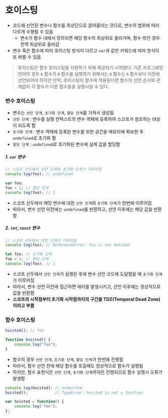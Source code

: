 # 호이스팅

* 코드에 선언된 변수나 함수를 최상단으로 끌어올리는 것으로, 변수의 범위에 따라 다르게 수행될 수 있음
	* 변수가 함수 내에서 정의되면 해당 함수의 최상위로 올라가며, 함수 밖인 경우 전역 최상위로 올라감
* 변수 혹은 함수에 따라 호이스팅 방식이 다르고 `var`과 같은 키워드에 따라 방식이 또 바뀔 수 있음

> 호이스팅은 함수 호이스팅을 지원하기 위해 제공되기 시작됐다. 기존 프로그래밍 언어의 경우 `A` 함수가 `B` 함수를 실행하기 위해서는 `B` 함수는 `A` 함수보다 이전에 선언되어야 하지만 만약, 호이스팅이 함수에 적용된다면 함수의 선언 순서와 관계없이 각 함수가 다른 함수들을 실행시킬 수 있다.

### 변수 호이스팅
* 변수는 `선언 단계`, `초기화 단계`, `할당 단계`를 거쳐서 생성됨
* `선언 단계` : 변수를 실행 컨텍스트의 변수 객체에 등록하여 스코프가 참조하는 대상이 되도록 함
* `초기화 단계` : 변수 객체에 등록된 변수를 위한 공간을 메모리에 확보한 후 `undefined`로 초기화 함
* `할당 단계` : `undefined`로 초기화된 변수에 실제 값을 할당함
##### 1. `var` 변수
```js
// 스코프 선두에서 선언 단계와 초기화 단계가 이루어짐
console.log(foo); // undefined

var foo;
foo = 1; // 할당 단계
console.log(foo); // 1
```
* 스코프 선두에서 해당 변수에 대한 `선언 단계`와 `초기화 단계`가 한번에 이루어짐
* 따라서, 변수 선언 이전에는 `undefined`를 반환하고, 선언 이후에는 해당 값을 반환함

##### 2. `let`, `const` 변수
```js
// 스코프 선두에서 선언 단계가 이루어짐
console.log(foo); // ReferenceError: foo is not defined

let foo; // 초기화 단계
foo = 1; // 할당 단계
console.log(foo); // 1
```
* 스코프 선두에서 `선언 단계`가 실행된 후에 변수 선언 코드에 도달했을 때 `초기화 단계`가 이루어짐
* 따라서, 변수 선언 이전에 접근하면 에러를 발생시키고, 선언 이후에는 정상적으로 값을 반환함
* **스코프의 시작점부터 초기화 시작점까지의 구간을 TDZ(Temporal Dead Zone)이라고 부름**

### 함수 호이스팅
```js
hoisted(); // foo

function hoisted() {
	console.log("foo");
}
```

* 함수의 경우 `선언 단계`, `초기화 단계`, `할당 단계`가 한번에 진행됨
* 따라서, 함수 선언 전에 해당 함수를 호출해도 정상적으로 함수가 실행됨
* 하지만, 함수 표현식은 `선언 단계`, `초기화 단계`까지만 진행되므로 함수 실행시 오류가 발생함

```js
console.log(hoisted); // undeinfed
hoisted();            // TypeError: hoisted is not a function

var hoisted = function() {
	console.log("foo");
};
```